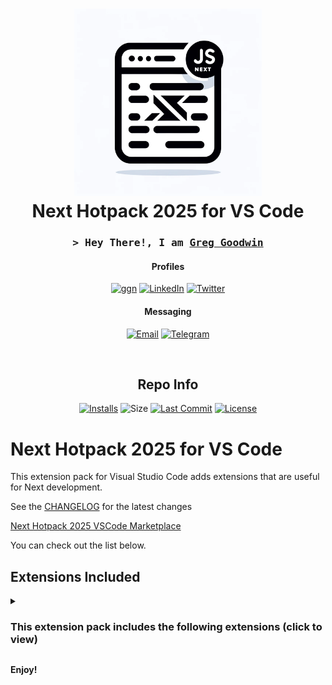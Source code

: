 <div align="center">
 <h1><img alt="next Logo" src="https://raw.githubusercontent.com/ggoodwin/next-hotpack/master/icon.webp" height="300" /><br />
  Next Hotpack 2025 for VS Code
 </h1>

<h3 align="center">
  <samp>&gt; Hey There!, I am
    <b><a target="_blank" href="https://www.ggn.dev">Greg Goodwin</a></b>
  </samp>
</h3>

<div align="center">

#### Profiles

[![ggn](https://img.shields.io/badge/ggn.dev-663399?style=for-the-badge&logo=gatsby&logoColor=white)](https://www.ggn.dev)
[![LinkedIn](https://img.shields.io/badge/LinkedIn-0077B5?style=for-the-badge&logo=linkedin&logoColor=white)](https://ggn.sh/li)
[![Twitter](https://img.shields.io/badge/Twitter-000000?style=for-the-badge&logo=x&logoColor=white)](https://ggn.sh/x)

#### Messaging

[![Email](https://img.shields.io/badge/Email-30B980.svg?style=for-the-badge&logo=Minutemailer&logoColor=white)](mailto:gh@ggn.dev)
[![Telegram](https://img.shields.io/badge/Telegram-2CA5E0?style=for-the-badge&logo=telegram&logoColor=white)](https://ggn.sh/tg)

</div>
<br>

<h2>Repo Info</h2>

[![Installs](https://img.shields.io/visual-studio-marketplace/i/ggoodwin.next-hotpack)](https://img.shields.io/visual-studio-marketplace/i/ggoodwin.next-hotpack) ![Size](https://img.shields.io/github/languages/code-size/ggoodwin/next-hotpack) [![Last Commit](https://img.shields.io/github/last-commit/ggoodwin/next-hotpack)](https://github.com/ggoodwin/next-hotpack/commits/master) [![License](https://img.shields.io/github/license/ggoodwin/next-hotpack)](https://github.com/ggoodwin/next-hotpack/blob/master/LICENSE.md)

</div>

# Next Hotpack 2025 for VS Code

This extension pack for Visual Studio Code adds extensions that are useful for Next development.

See the [CHANGELOG](CHANGELOG.md) for the latest changes

[Next Hotpack 2025 VSCode Marketplace](https://marketplace.visualstudio.com/items?itemName=ggoodwin.next-hotpack)

You can check out the list below.

## Extensions Included

<details>
  <summary><h3>This extension pack includes the following extensions (click to view)</h3></summary>

| Extension                | Stats                                                                                                                                                                     |
| ------------------------ | ------------------------------------------------------------------------------------------------------------------------------------------------------------------------- |
| Prettier                 | [![Installs](https://img.shields.io/visual-studio-marketplace/i/esbenp.prettier-vscode)](https://marketplace.visualstudio.com/items?itemName=esbenp.prettier-vscode)       |
| ESLint                   | [![Installs](https://img.shields.io/visual-studio-marketplace/i/dbaeumer.vscode-eslint)](https://marketplace.visualstudio.com/items?itemName=dbaeumer.vscode-eslint)       |
| HTML CSS Support         | [![Installs](https://img.shields.io/visual-studio-marketplace/i/ecmel.vscode-html-css)](https://marketplace.visualstudio.com/items?itemName=ecmel.vscode-html-css)         |
| Path Intellisense        | [![Installs](https://img.shields.io/visual-studio-marketplace/i/christian-kohler.path-intellisense)](https://marketplace.visualstudio.com/items?itemName=christian-kohler.path-intellisense) |
| Markdown All in One      | [![Installs](https://img.shields.io/visual-studio-marketplace/i/yzhang.markdown-all-in-one)](https://marketplace.visualstudio.com/items?itemName=yzhang.markdown-all-in-one) |
| NPM Intellisense         | [![Installs](https://img.shields.io/visual-studio-marketplace/i/christian-kohler.npm-intellisense)](https://marketplace.visualstudio.com/items?itemName=christian-kohler.npm-intellisense) |
| Tailwind Intellisense    | [![Installs](https://img.shields.io/visual-studio-marketplace/i/bradlc.vscode-tailwindcss)](https://marketplace.visualstudio.com/items?itemName=bradlc.vscode-tailwindcss) |
| Better Comments          | [![Installs](https://img.shields.io/visual-studio-marketplace/i/aaron-bond.better-comments)](https://marketplace.visualstudio.com/items?itemName=aaron-bond.better-comments) |
| Error Lens               | [![Installs](https://img.shields.io/visual-studio-marketplace/i/usernamehw.errorlens)](https://marketplace.visualstudio.com/items?itemName=usernamehw.errorlens) |
| gitignore                | [![Installs](https://img.shields.io/visual-studio-marketplace/i/codezombiech.gitignore)](https://marketplace.visualstudio.com/items?itemName=codezombiech.gitignore) |
| Auto Import              | [![Installs](https://img.shields.io/visual-studio-marketplace/i/steoates.autoimport)](https://marketplace.visualstudio.com/items?itemName=steoates.autoimport)             |
| Bookmarks                | [![Installs](https://img.shields.io/visual-studio-marketplace/i/alefragnani.bookmarks)](https://marketplace.visualstudio.com/items?itemName=alefragnani.bookmarks) |
| Prettier ESLint          | [![Installs](https://img.shields.io/visual-studio-marketplace/i/rvest.vs-code-prettier-eslint)](https://marketplace.visualstudio.com/items?itemName=rvest.vs-code-prettier-eslint) |
| Jest                     | [![Installs](https://img.shields.io/visual-studio-marketplace/i/orta.vscode-jest)](https://marketplace.visualstudio.com/items?itemName=orta.vscode-jest)                   |
| Search Node Modules      | [![Installs](https://img.shields.io/visual-studio-marketplace/i/jasonnutter.search-node-modules)](https://marketplace.visualstudio.com/items?itemName=jasonnutter.search-node-modules) |
| Version Lens             | [![Installs](https://img.shields.io/visual-studio-marketplace/i/pflannery.vscode-versionlens)](https://marketplace.visualstudio.com/items?itemName=pflannery.vscode-versionlens) |
| Pretty TS Errors         | [![Installs](https://img.shields.io/visual-studio-marketplace/i/yoavbls.pretty-ts-errors)](https://marketplace.visualstudio.com/items?itemName=yoavbls.pretty-ts-errors)   |
| PostCSS                  | [![Installs](https://img.shields.io/visual-studio-marketplace/i/csstools.postcss)](https://marketplace.visualstudio.com/items?itemName=csstools.postcss)                   |
| TypeScript Importer      | [![Installs](https://img.shields.io/visual-studio-marketplace/i/pmneo.tsimporter)](https://marketplace.visualstudio.com/items?itemName=pmneo.tsimporter)                   |
| Move TS                  | [![Installs](https://img.shields.io/visual-studio-marketplace/i/stringham.move-ts)](https://marketplace.visualstudio.com/items?itemName=stringham.move-ts)                 |
| Paste JSON as Code       | [![Installs](https://img.shields.io/visual-studio-marketplace/i/doggy8088.quicktype-refresh)](https://marketplace.visualstudio.com/items?itemName=bengreenier.doggy8088.quicktype-refresh) |
| Node Readme              | [![Installs](https://img.shields.io/visual-studio-marketplace/i/bengreenier.vscode-node-readme)](https://marketplace.visualstudio.com/items?itemName=bengreenier.vscode-node-readme) |
| LibMan Tools             | [![Installs](https://img.shields.io/visual-studio-marketplace/i/adrianwilczynski.libman)](https://marketplace.visualstudio.com/items?itemName=adrianwilczynski.libman) |
| Dotenv Official +Vault   | [![Installs](https://img.shields.io/visual-studio-marketplace/i/dotenv.dotenv-vscode)](https://marketplace.visualstudio.com/items?itemName=dotenv.dotenv-vscode) |
| Peek Hidden Files        | [![Installs](https://img.shields.io/visual-studio-marketplace/i/adrianwilczynski.toggle-hidden)](https://marketplace.visualstudio.com/items?itemName=adrianwilczynski.toggle-hidden) |
| Better Folding           | [![Installs](https://img.shields.io/visual-studio-marketplace/i/mohammadbaqer.better-folding)](https://marketplace.visualstudio.com/items?itemName=bengreenier.mohammadbaqer.better-folding) |

</details>

**Enjoy!**
